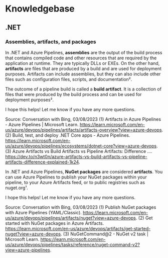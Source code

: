 # Knowledgebase

## .NET

### Assemblies, artifacts, and packages

In .NET and Azure Pipelines, **assemblies** are the output of the build process that contains compiled code and other resources that are required by the application at runtime. They are typically DLLs or EXEs. On the other hand, **artifacts** are files that are produced by a build and are used for deployment purposes. Artifacts can include assemblies, but they can also include other files such as configuration files, scripts, and documentation².

The outcome of a pipeline build is called a **build artifact**. It is a collection of files that were produced by the build process and can be used for deployment purposes².

I hope this helps! Let me know if you have any more questions.

Source: Conversation with Bing, 03/08/2023
(1) Artifacts in Azure Pipelines - Azure Pipelines | Microsoft Learn. <https://learn.microsoft.com/en-us/azure/devops/pipelines/artifacts/artifacts-overview?view=azure-devops>.
(2) Build, test, and deploy .NET Core apps - Azure Pipelines. <https://learn.microsoft.com/en-us/azure/devops/pipelines/ecosystems/dotnet-core?view=azure-devops>.
(3) Azure Artifacts vs Build Artifacts vs Pipeline Artifacts: Difference .... <https://dev.to/n3wt0n/azure-artifacts-vs-build-artifacts-vs-pipeline-artifacts-difference-explained-1k24>.

In .NET and Azure Pipelines, **NuGet packages** are considered **artifacts**. You can use Azure Pipelines to publish your NuGet packages within your pipeline, to your Azure Artifacts feed, or to public registries such as nuget.org¹.

I hope this helps! Let me know if you have any more questions.

Source: Conversation with Bing, 03/08/2023
(1) Publish NuGet packages with Azure Pipelines (YAML/Classic). <https://learn.microsoft.com/en-us/azure/devops/pipelines/artifacts/nuget?view=azure-devops>.
(2) Get started with NuGet packages in Azure Artifacts. <https://learn.microsoft.com/en-us/azure/devops/artifacts/get-started-nuget?view=azure-devops>.
(3) NuGetCommand@2 - NuGet v2 task | Microsoft Learn. <https://learn.microsoft.com/en-us/azure/devops/pipelines/tasks/reference/nuget-command-v2?view=azure-pipelines>.
